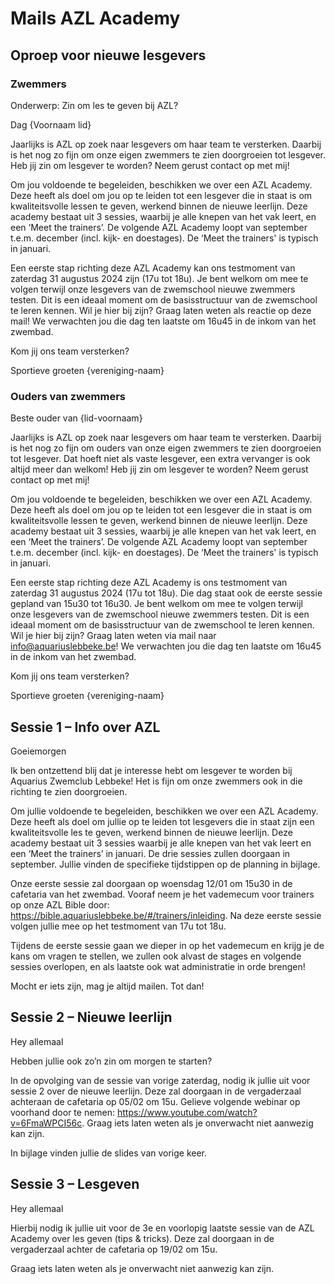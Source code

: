 # Mails AZL Academy

## Oproep voor nieuwe lesgevers

### Zwemmers

Onderwerp: Zin om les te geven bij AZL?

Dag {Voornaam lid}

Jaarlijks is AZL op zoek naar lesgevers om haar team te versterken. Daarbij is het nog zo fijn om onze eigen zwemmers te zien doorgroeien tot lesgever. Heb jij zin om lesgever te worden? Neem gerust contact op met mij!

Om jou voldoende te begeleiden, beschikken we over een AZL Academy. Deze heeft als doel om jou op te leiden tot een lesgever die in staat is om kwaliteitsvolle lessen te geven, werkend binnen de nieuwe leerlijn. Deze academy bestaat uit 3 sessies, waarbij je alle knepen van het vak leert, en een ‘Meet the trainers’. De volgende AZL Academy loopt van september t.e.m. december (incl. kijk- en doestages). De ‘Meet the trainers' is typisch in januari.

Een eerste stap richting deze AZL Academy kan ons testmoment van zaterdag 31 augustus 2024 zijn (17u tot 18u). Je bent welkom om mee te volgen terwijl onze lesgevers van de zwemschool nieuwe zwemmers testen. Dit is een ideaal moment om de basisstructuur van de zwemschool te leren kennen. Wil je hier bij zijn? Graag laten weten als reactie op deze mail! We  verwachten jou die dag ten laatste om 16u45 in de inkom van het zwembad.

Kom jij ons team versterken?

Sportieve groeten
{vereniging-naam}

### Ouders van zwemmers

Beste ouder van {lid-voornaam}

Jaarlijks is AZL op zoek naar lesgevers om haar team te versterken. Daarbij is het nog zo fijn om ouders van onze eigen zwemmers te zien doorgroeien tot lesgever. Dat hoeft niet als vaste lesgever, een extra vervanger is ook altijd meer dan welkom! Heb jij zin om lesgever te worden? Neem gerust contact op met mij!

Om jou voldoende te begeleiden, beschikken we over een AZL Academy. Deze heeft als doel om jou op te leiden tot een lesgever die in staat is om kwaliteitsvolle lessen te geven, werkend binnen de nieuwe leerlijn. Deze academy bestaat uit 3 sessies, waarbij je alle knepen van het vak leert, en een ‘Meet the trainers’. De volgende AZL Academy loopt van september t.e.m. december (incl. kijk- en doestages). De ‘Meet the trainers' is typisch in januari.

Een eerste stap richting deze AZL Academy is ons testmoment van zaterdag 31 augustus 2024 (17u tot 18u). Die dag staat ook de eerste sessie gepland van 15u30 tot 16u30. Je bent welkom om mee te volgen terwijl onze lesgevers van de zwemschool nieuwe zwemmers testen. Dit is een ideaal moment om de basisstructuur van de zwemschool te leren kennen. Wil je hier bij zijn? Graag laten weten via mail naar <info@aquariuslebbeke.be>! We verwachten jou die dag ten laatste om 16u45 in de inkom van het zwembad.

Kom jij ons team versterken?

Sportieve groeten
{vereniging-naam}

## Sessie 1 – Info over AZL

Goeiemorgen

Ik ben ontzettend blij dat je interesse hebt om lesgever te worden bij Aquarius Zwemclub Lebbeke! Het is fijn om onze zwemmers ook in die richting te zien doorgroeien.

Om jullie voldoende te begeleiden, beschikken we over een AZL Academy. Deze heeft als doel om jullie op te leiden tot lesgevers die in staat zijn een kwaliteitsvolle les te geven, werkend binnen de nieuwe leerlijn. Deze academy bestaat uit 3 sessies waarbij je alle knepen van het vak leert en een ‘Meet the trainers’ in januari. De drie sessies zullen doorgaan in september. Jullie vinden de specifieke tijdstippen op de planning in bijlage.

Onze eerste sessie zal doorgaan op woensdag 12/01 om 15u30 in de cafetaria van het zwembad. Vooraf neem je het vademecum voor trainers op onze AZL Bible door: <https://bible.aquariuslebbeke.be/#/trainers/inleiding>. Na deze eerste sessie volgen jullie mee op het testmoment van 17u tot 18u.

Tijdens de eerste sessie gaan we dieper in op het vademecum en krijg je de kans om vragen te stellen, we zullen ook alvast de stages en volgende sessies overlopen, en als laatste ook wat administratie in orde brengen!

Mocht er iets zijn, mag je altijd mailen. Tot dan!

## Sessie 2 – Nieuwe leerlijn

Hey allemaal

Hebben jullie ook zo’n zin om morgen te starten?

In de opvolging van de sessie van vorige zaterdag, nodig ik jullie uit voor sessie 2 over de nieuwe leerlijn. Deze zal doorgaan in de vergaderzaal achteraan de cafetaria op 05/02 om 15u. Gelieve volgende webinar op voorhand door te nemen: <https://www.youtube.com/watch?v=6FmaWPCI56c>. Graag iets laten weten als je onverwacht niet aanwezig kan zijn.

In bijlage vinden jullie de slides van vorige keer.

## Sessie 3 – Lesgeven

Hey allemaal

Hierbij nodig ik jullie uit voor de 3e en voorlopig laatste sessie van de AZL Academy over les geven (tips & tricks). Deze zal doorgaan in de vergaderzaal achter de cafetaria op 19/02 om 15u.

Graag iets laten weten als je onverwacht niet aanwezig kan zijn.

